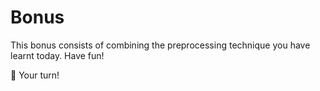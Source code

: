 # Bonus

This bonus consists of combining the preprocessing technique you have learnt today. Have fun!

🚀 Your turn!
